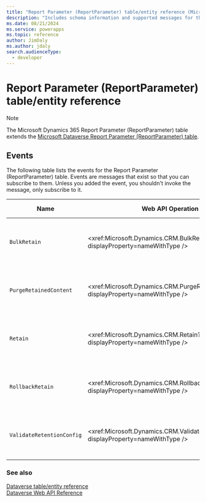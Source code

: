 ```yaml
---
title: "Report Parameter (ReportParameter) table/entity reference (Microsoft Dynamics 365)"
description: "Includes schema information and supported messages for the Report Parameter (ReportParameter) table/entity with Microsoft Dynamics 365."
ms.date: 08/21/2024
ms.service: powerapps
ms.topic: reference
author: JimDaly
ms.author: jdaly
search.audienceType: 
  - developer
---
```


# Report Parameter (ReportParameter) table/entity reference



> [!NOTE]
> The Microsoft Dynamics 365 Report Parameter (ReportParameter) table extends the [Microsoft Dataverse Report Parameter (ReportParameter) table](/power-apps/developer/data-platform/reference/entities/reportparameter).


## Events

The following table lists the events for the Report Parameter (ReportParameter) table.
Events are messages that exist so that you can subscribe to them. Unless you added the event, you shouldn't invoke the message, only subscribe to it.

|Name|Web API Operation |SDK for .NET |
| ---- | ----- |----- |
| `BulkRetain`|<xref:Microsoft.Dynamics.CRM.BulkRetain?displayProperty=nameWithType /> |[Learn to use messages with the SDK for .NET](/power-apps/developer/data-platform/org-service/use-messages)|
| `PurgeRetainedContent`|<xref:Microsoft.Dynamics.CRM.PurgeRetainedContent?displayProperty=nameWithType /> |[Learn to use messages with the SDK for .NET](/power-apps/developer/data-platform/org-service/use-messages)|
| `Retain`|<xref:Microsoft.Dynamics.CRM.Retain?displayProperty=nameWithType /> |[Learn to use messages with the SDK for .NET](/power-apps/developer/data-platform/org-service/use-messages)|
| `RollbackRetain`|<xref:Microsoft.Dynamics.CRM.RollbackRetain?displayProperty=nameWithType /> |[Learn to use messages with the SDK for .NET](/power-apps/developer/data-platform/org-service/use-messages)|
| `ValidateRetentionConfig`|<xref:Microsoft.Dynamics.CRM.ValidateRetentionConfig?displayProperty=nameWithType /> |[Learn to use messages with the SDK for .NET](/power-apps/developer/data-platform/org-service/use-messages)|





### See also

[Dataverse table/entity reference](../about-entity-reference.md)  
[Dataverse Web API Reference](/power-apps/developer/data-platform/webapi/reference/about)   

